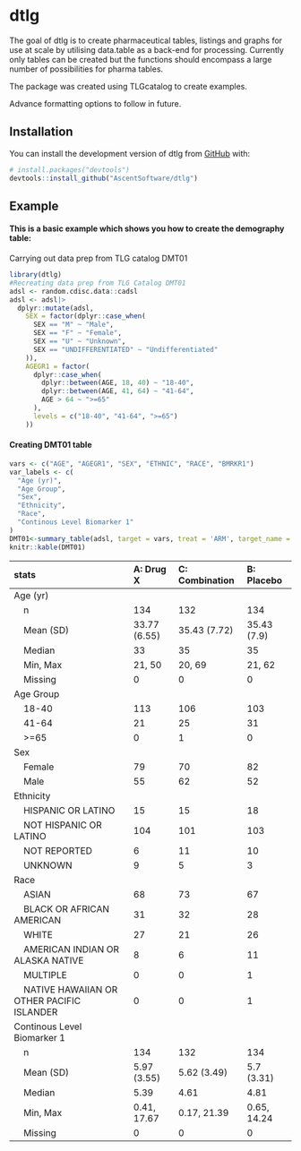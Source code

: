 # dtlg

The goal of dtlg is to create pharmaceutical tables, listings and graphs for use at scale by utilising data.table as a back-end for processing. Currently only tables can be created but the functions should encompass a large number of possibilities for pharma tables.

The package was created using TLGcatalog to create examples.

Advance formatting options to follow in future.

## Installation

You can install the development version of dtlg from [GitHub](https://github.com/) with:

``` r
# install.packages("devtools")
devtools::install_github("AscentSoftware/dtlg")
```

## Example

#### This is a basic example which shows you how to create the demography table:

Carrying out data prep from TLG catalog DMT01

``` r
library(dtlg)
#Recreating data prep from TLG Catalog DMT01
adsl <- random.cdisc.data::cadsl
adsl <- adsl|>
  dplyr::mutate(adsl,
    SEX = factor(dplyr::case_when(
      SEX == "M" ~ "Male",
      SEX == "F" ~ "Female",
      SEX == "U" ~ "Unknown",
      SEX == "UNDIFFERENTIATED" ~ "Undifferentiated"
    )),
    AGEGR1 = factor(
      dplyr::case_when(
        dplyr::between(AGE, 18, 40) ~ "18-40",
        dplyr::between(AGE, 41, 64) ~ "41-64",
        AGE > 64 ~ ">=65"
      ),
      levels = c("18-40", "41-64", ">=65")
    ))
```

#### Creating DMT01 table

``` r
vars <- c("AGE", "AGEGR1", "SEX", "ETHNIC", "RACE", "BMRKR1")
var_labels <- c(
  "Age (yr)",
  "Age Group",
  "Sex",
  "Ethnicity",
  "Race",
  "Continous Level Biomarker 1"
)
DMT01<-summary_table(adsl, target = vars, treat = 'ARM', target_name = var_labels)
knitr::kable(DMT01)
```

| stats                                         | A: Drug X    | C: Combination | B: Placebo  |
|:----------------------------------------------|:-------------|:---------------|:------------|
| Age (yr)                                      |              |                |             |
|     n                                         | 134          | 132            | 134         |
|     Mean (SD)                                 | 33.77 (6.55) | 35.43 (7.72)   | 35.43 (7.9) |
|     Median                                    | 33           | 35             | 35          |
|     Min, Max                                  | 21, 50       | 20, 69         | 21, 62      |
|     Missing                                   | 0            | 0              | 0           |
| Age Group                                     |              |                |             |
|     18-40                                     | 113          | 106            | 103         |
|     41-64                                     | 21           | 25             | 31          |
|     \>=65                                     | 0            | 1              | 0           |
| Sex                                           |              |                |             |
|     Female                                    | 79           | 70             | 82          |
|     Male                                      | 55           | 62             | 52          |
| Ethnicity                                     |              |                |             |
|     HISPANIC OR LATINO                        | 15           | 15             | 18          |
|     NOT HISPANIC OR LATINO                    | 104          | 101            | 103         |
|     NOT REPORTED                              | 6            | 11             | 10          |
|     UNKNOWN                                   | 9            | 5              | 3           |
| Race                                          |              |                |             |
|     ASIAN                                     | 68           | 73             | 67          |
|     BLACK OR AFRICAN AMERICAN                 | 31           | 32             | 28          |
|     WHITE                                     | 27           | 21             | 26          |
|     AMERICAN INDIAN OR ALASKA NATIVE          | 8            | 6              | 11          |
|     MULTIPLE                                  | 0            | 0              | 1           |
|     NATIVE HAWAIIAN OR OTHER PACIFIC ISLANDER | 0            | 0              | 1           |
| Continous Level Biomarker 1                   |              |                |             |
|     n                                         | 134          | 132            | 134         |
|     Mean (SD)                                 | 5.97 (3.55)  | 5.62 (3.49)    | 5.7 (3.31)  |
|     Median                                    | 5.39         | 4.61           | 4.81        |
|     Min, Max                                  | 0.41, 17.67  | 0.17, 21.39    | 0.65, 14.24 |
|     Missing                                   | 0            | 0              | 0           |
